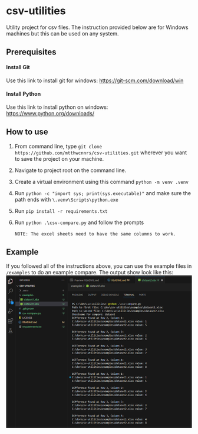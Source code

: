 # csv-utilities

Utility project for csv files. The instruction provided below are for Windows machines but this can be used on any system.

## Prerequisites

#### Install Git

Use this link to install git for windows: https://git-scm.com/download/win

#### Install Python

Use this link to install python on windows: https://www.python.org/downloads/

## How to use

1.  From command line, type `git clone https://github.com/mtthwcnnrs/csv-utilities.git` wherever you want to save the project on your machine.
1.  Navigate to project root on the command line.
1.  Create a virtual environment using this command `python -m venv .venv`
1.  Run `python -c "import sys; print(sys.executable)"` and make sure the path ends with `\.venv\Scripts\python.exe`
1.  Run `pip install -r requirements.txt`
1.  Run `python .\csv-compare.py` and follow the prompts

        NOTE: The excel sheets need to have the same columns to work.

## Example

If you followed all of the instructions above, you can use the example files in `/examples` to do an example compare. The output show look like this:
![Screenshot not loading](examples/assets/screenshot.png)
